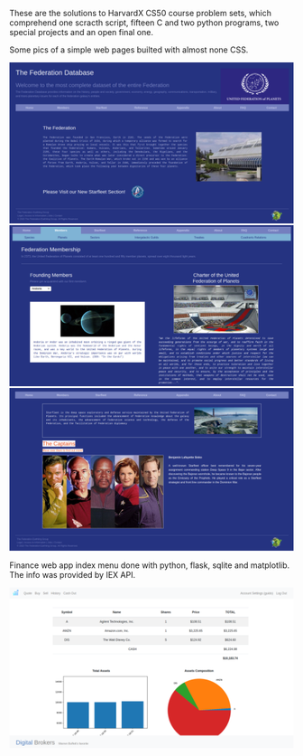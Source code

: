 These are the solutions to HarvardX CS50 course problem sets, which comprehend one scracth script, fifteen C and two python programs, two special projects and an open final one.

Some pics of a simple web pages builted with almost none CSS.

![Image of web](https://github.com/guidomitolo/psets_cs50/blob/master/img/home.png)
![Image of web](https://github.com/guidomitolo/psets_cs50/blob/master/img/planets.png)
![Image of web](https://github.com/guidomitolo/psets_cs50/blob/master/img/captains.png)

Finance web app index menu done with python, flask, sqlite and matplotlib. The info was provided by IEX API.

![Image of finance](https://github.com/guidomitolo/psets_cs50/blob/master/img/finance_index.png)
